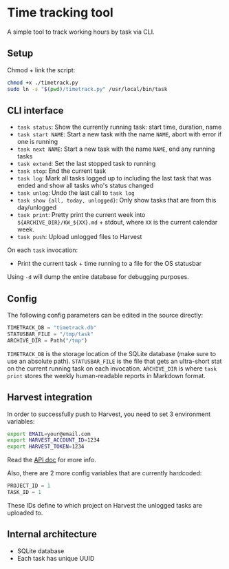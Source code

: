 # Time tracking tool

A simple tool to track working hours by task via CLI.

## Setup 

Chmod + link the script:

```bash
chmod +x ./timetrack.py
sudo ln -s "$(pwd)/timetrack.py" /usr/local/bin/task
```

## CLI interface

- `task status`: Show the currently running task: start time, duration, name
- `task start NAME`: Start a new task with the name `NAME`, abort with error if one is running
- `task next NAME`: Start a new task with the name `NAME`, end any running tasks
- `task extend`: Set the last stopped task to running
- `task stop`: End the current task
- `task log`: Mark all tasks logged up to including the last task that was ended and show all tasks who's status changed
- `task unlog`: Undo the last call to `task log`
- `task show {all, today, unlogged}`: Only show tasks that are from this day/unlogged
- `task print`: Pretty print the current week into `${ARCHIVE_DIR}/KW_${XX}.md` + stdout, where `XX` is the current calendar week.
- `task push`: Upload unlogged files to Harvest

On each `task` invocation: 
- Print the current task + time running to a file for the OS statusbar

Using `-d` will dump the entire database for debugging purposes.

## Config

The following config parameters can be edited in the source directly:
```python
TIMETRACK_DB = "timetrack.db"
STATUSBAR_FILE = "/tmp/task"
ARCHIVE_DIR = Path("/tmp")
```

`TIMETRACK_DB` is the storage location of the SQLite database (make sure to use an absolute path). 
`STATUSBAR_FILE` is the file that gets an ultra-short stat on the current running task on each invocation. 
`ARCHIVE_DIR` is where `task print` stores the weekly human-readable reports in Markdown format.

## Harvest integration

In order to successfully push to Harvest, you need to set 3 environment variables:
```bash
export EMAIL=your@email.com
export HARVEST_ACCOUNT_ID=1234
export HARVEST_TOKEN=1234
```
Read the [API doc](https://help.getharvest.com/api-v2/) for more info.

Also, there are 2 more config variables that are currently hardcoded:
```python
PROJECT_ID = 1
TASK_ID = 1
```
These IDs define to which project on Harvest the unlogged tasks are uploaded to.

## Internal architecture

- SQLite database
- Each task has unique UUID
